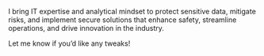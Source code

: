 I bring IT expertise and analytical mindset to protect sensitive data, mitigate risks, and implement secure solutions that
enhance safety, streamline operations, and drive innovation in the industry.

Let me know if you’d like any tweaks!
<!---
kevil0712/kevil0712 is a ✨ special ✨ repository because its `README.md` (this file) appears on your GitHub profile.
You can click the Preview link to take a look at your changes.
--->
